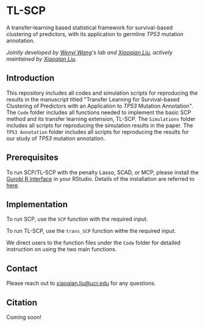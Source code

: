 # TL-SCP
A transfer-learning based statistical framework for survival-based clustering of predictors, with its application to germline *TP53* mutation annotation.

*Jointly developed by [Wenyi Wang](https://odin.mdacc.tmc.edu/~wwang7/index.html)'s lab and [Xiaoqian Liu](https://xiaoqian-liu.github.io/), 
actively maintained by [Xiaoqian Liu](https://xiaoqian-liu.github.io/).*

## Introduction
This repository includes all codes and simulation scripts for reproducing the results in the manuscript titled "Transfer Learning for Survival-based Clustering of Predictors with an Application to *TP53* Mutation Annotation". The `Code` folder includes all functions needed to implement the basic SCP method and its transfer learning extension, TL-SCP. The `Simulations` folder includes all scripts for reproducing the simulation results in the paper.  The `TP53 Annotation` folder includes all scripts for reproducing the results for our study of *TP53* mutation annotation. 

## Prerequisites

To run SCP/TL-SCP with the penalty Lasso, SCAD, or MCP, please install the [Gurobi R interface](https://docs.gurobi.com/projects/optimizer/en/current/reference/r.html) in your RStudio. Details of the installation are referred to [here](https://docs.gurobi.com/projects/optimizer/en/current/reference/r/setup.html).

## Implementation

To run SCP, use the `SCP` function with the required input.

To run TL-SCP, use the `trans_SCP` function withe the required input.

We direct users to the function files under the `Code` folder for detailed instruction on using the two main functions.




## Contact

Please reach out to xiaoqian.liu@ucr.edu for any questions. 

## Citation

Coming soon!

